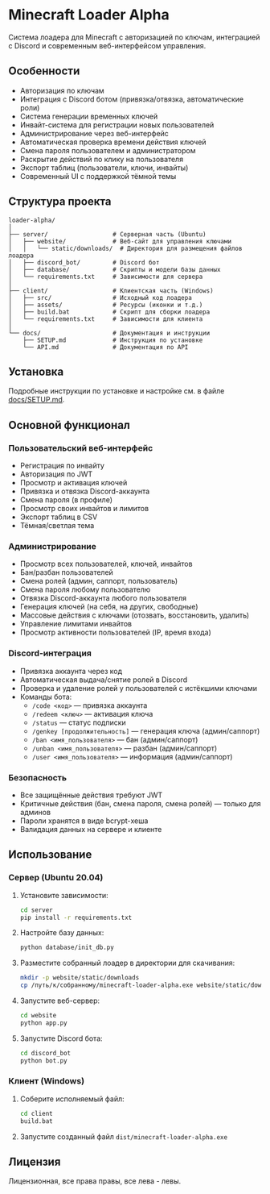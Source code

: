 # Minecraft Loader Alpha

Система лоадера для Minecraft с авторизацией по ключам, интеграцией с Discord и современным веб-интерфейсом управления.

## Особенности

- Авторизация по ключам
- Интеграция с Discord ботом (привязка/отвязка, автоматические роли)
- Система генерации временных ключей
- Инвайт-система для регистрации новых пользователей
- Администрирование через веб-интерфейс
- Автоматическая проверка времени действия ключей
- Смена пароля пользователем и администратором
- Раскрытие действий по клику на пользователя
- Экспорт таблиц (пользователи, ключи, инвайты)
- Современный UI с поддержкой тёмной темы

## Структура проекта

```
loader-alpha/
│
├── server/                  # Серверная часть (Ubuntu)
│   ├── website/             # Веб-сайт для управления ключами
│   │   └── static/downloads/  # Директория для размещения файлов лоадера
│   ├── discord_bot/         # Discord бот
│   ├── database/            # Скрипты и модели базы данных
│   └── requirements.txt     # Зависимости для сервера
│
├── client/                  # Клиентская часть (Windows)
│   ├── src/                 # Исходный код лоадера
│   ├── assets/              # Ресурсы (иконки и т.д.)
│   ├── build.bat            # Скрипт для сборки лоадера
│   └── requirements.txt     # Зависимости для клиента
│
└── docs/                    # Документация и инструкции
    ├── SETUP.md             # Инструкция по установке
    └── API.md               # Документация по API
```

## Установка

Подробные инструкции по установке и настройке см. в файле [docs/SETUP.md](docs/SETUP.md).

## Основной функционал

### Пользовательский веб-интерфейс
- Регистрация по инвайту
- Авторизация по JWT
- Просмотр и активация ключей
- Привязка и отвязка Discord-аккаунта
- Смена пароля (в профиле)
- Просмотр своих инвайтов и лимитов
- Экспорт таблиц в CSV
- Тёмная/светлая тема

### Администрирование
- Просмотр всех пользователей, ключей, инвайтов
- Бан/разбан пользователей
- Смена ролей (админ, саппорт, пользователь)
- Смена пароля любому пользователю
- Отвязка Discord-аккаунта любого пользователя
- Генерация ключей (на себя, на других, свободные)
- Массовые действия с ключами (отозвать, восстановить, удалить)
- Управление лимитами инвайтов
- Просмотр активности пользователей (IP, время входа)

### Discord-интеграция
- Привязка аккаунта через код
- Автоматическая выдача/снятие ролей в Discord
- Проверка и удаление ролей у пользователей с истёкшими ключами
- Команды бота:
  - `/code <код>` — привязка аккаунта
  - `/redeem <ключ>` — активация ключа
  - `/status` — статус подписки
  - `/genkey [продолжительность]` — генерация ключа (админ/саппорт)
  - `/ban <имя_пользователя>` — бан (админ/саппорт)
  - `/unban <имя_пользователя>` — разбан (админ/саппорт)
  - `/user <имя_пользователя>` — информация (админ/саппорт)

### Безопасность
- Все защищённые действия требуют JWT
- Критичные действия (бан, смена пароля, смена ролей) — только для админов
- Пароли хранятся в виде bcrypt-хеша
- Валидация данных на сервере и клиенте

## Использование

### Сервер (Ubuntu 20.04)

1. Установите зависимости:
   ```bash
   cd server
   pip install -r requirements.txt
   ```
2. Настройте базу данных:
   ```bash
   python database/init_db.py
   ```
3. Разместите собранный лоадер в директории для скачивания:
   ```bash
   mkdir -p website/static/downloads
   cp /путь/к/собранному/minecraft-loader-alpha.exe website/static/downloads/
   ```
4. Запустите веб-сервер:
   ```bash
   cd website
   python app.py
   ```
5. Запустите Discord бота:
   ```bash
   cd discord_bot
   python bot.py
   ```

### Клиент (Windows)

1. Соберите исполняемый файл:
   ```bash
   cd client
   build.bat
   ```
2. Запустите созданный файл `dist/minecraft-loader-alpha.exe`

## Лицензия

Лицензионная, все права правы, все лева - левы.